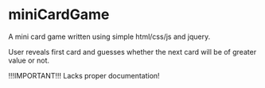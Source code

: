 # miniCardGame
A mini card game written using simple html/css/js and jquery.

User reveals first card and guesses whether the next card will be of greater value or not.

!!!IMPORTANT!!!
Lacks proper documentation!
